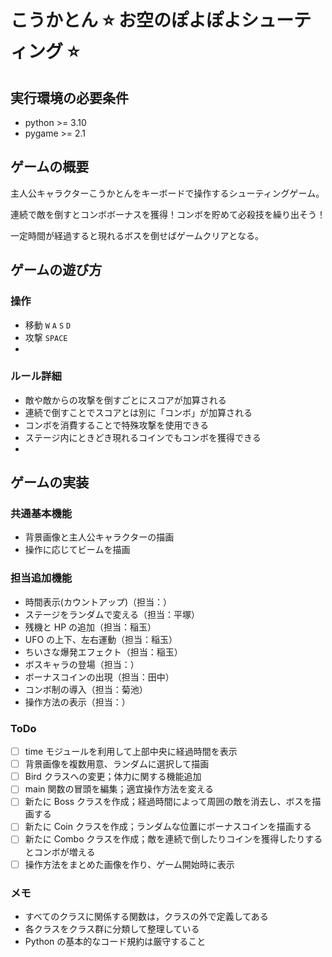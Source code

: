 # こうかとん ⭐ お空のぽよぽよシューティング ⭐

## 実行環境の必要条件

- python >= 3.10
- pygame >= 2.1

## ゲームの概要

主人公キャラクターこうかとんをキーボードで操作するシューティングゲーム。

連続で敵を倒すとコンボボーナスを獲得！コンボを貯めて必殺技を繰り出そう！

一定時間が経過すると現れるボスを倒せばゲームクリアとなる。

## ゲームの遊び方

### 操作

- 移動 `W` `A` `S` `D`
- 攻撃 `SPACE`
-

### ルール詳細

- 敵や敵からの攻撃を倒すごとにスコアが加算される
- 連続で倒すことでスコアとは別に「コンボ」が加算される
- コンボを消費することで特殊攻撃を使用できる
- ステージ内にときどき現れるコインでもコンボを獲得できる
-

## ゲームの実装

### 共通基本機能

- 背景画像と主人公キャラクターの描画
- 操作に応じてビームを描画

### 担当追加機能

- 時間表示(カウントアップ)（担当：）
- ステージをランダムで変える（担当：平塚）
- 残機と HP の追加（担当：稲玉）
- UFO の上下、左右運動（担当：稲玉）
- ちいさな爆発エフェクト（担当：稲玉）
- ボスキャラの登場（担当：）
- ボーナスコインの出現（担当：田中）
- コンボ制の導入（担当：菊池）
- 操作方法の表示（担当：）

### ToDo

- [ ] time モジュールを利用して上部中央に経過時間を表示
- [ ] 背景画像を複数用意、ランダムに選択して描画
- [ ] Bird クラスへの変更；体力に関する機能追加
- [ ] main 関数の冒頭を編集；適宜操作方法を変える
- [ ] 新たに Boss クラスを作成；経過時間によって周囲の敵を消去し、ボスを描画する
- [ ] 新たに Coin クラスを作成；ランダムな位置にボーナスコインを描画する
- [ ] 新たに Combo クラスを作成；敵を連続で倒したりコインを獲得したりするとコンボが増える
- [ ] 操作方法をまとめた画像を作り、ゲーム開始時に表示

### メモ

- すべてのクラスに関係する関数は，クラスの外で定義してある
- 各クラスをクラス群に分類して整理している
- Python の基本的なコード規約は厳守すること
